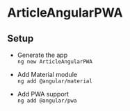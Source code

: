 # ArticleAngularPWA
## Setup
- Generate the app  
`ng new ArticleAngularPWA`

- Add Material module  
`ng add @angular/material`

- Add PWA support  
`ng add @angular/pwa`